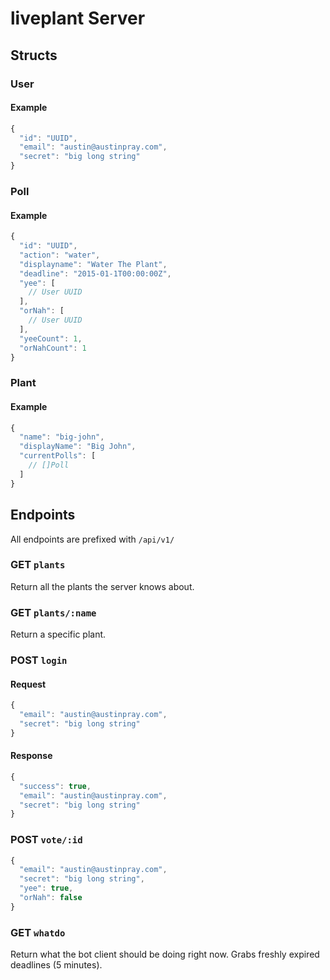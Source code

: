 # liveplant Server

## Structs

### User

#### Example

```js
{
  "id": "UUID",
  "email": "austin@austinpray.com",
  "secret": "big long string"
}
```

### Poll

#### Example

```js
{
  "id": "UUID",
  "action": "water",
  "displayname": "Water The Plant",
  "deadline": "2015-01-1T00:00:00Z",
  "yee": [
    // User UUID
  ],
  "orNah": [
    // User UUID
  ],
  "yeeCount": 1,
  "orNahCount": 1
}
```

### Plant

#### Example

```js
{
  "name": "big-john",
  "displayName": "Big John",
  "currentPolls": [
    // []Poll
  ]
}
```

## Endpoints

All endpoints are prefixed with `/api/v1/`

### GET `plants`

Return all the plants the server knows about.

### GET `plants/:name`

Return a specific plant. 

### POST `login`

#### Request

```js
{
  "email": "austin@austinpray.com",
  "secret": "big long string"
}
```

#### Response

```js
{
  "success": true,
  "email": "austin@austinpray.com",
  "secret": "big long string"
}
```

### POST `vote/:id`

```js
{
  "email": "austin@austinpray.com",
  "secret": "big long string",
  "yee": true,
  "orNah": false
}
```

### GET `whatdo`

Return what the bot client should be doing right now. Grabs freshly expired
deadlines (5 minutes).
